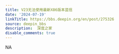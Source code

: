 ```yaml
---
title: V23无法使用最新X86版本蓝信
date: '2024-07-19'
linkTitle: https://bbs.deepin.org/en/post/275326
source: deepin_bbs
description:  深度之家 
disable_comments: true
---
```

NA
